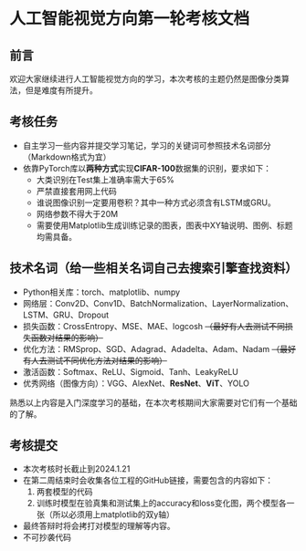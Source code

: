 # 人工智能视觉方向第一轮考核文档
## 前言
欢迎大家继续进行人工智能视觉方向的学习，本次考核的主题仍然是图像分类算法，但是难度有所提升。
## 考核任务
* 自主学习一些内容并提交学习笔记，学习的关键词可参照技术名词部分（Markdown格式为宜）
* 依靠PyTorch库以**两种方式**实现**CIFAR-100**数据集的识别，要求如下：
  * 大类识别在Test集上准确率需大于65%
  * 严禁直接套用网上代码
  * 谁说图像识别一定要用卷积？其中一种方式必须含有LSTM或GRU。
  * 网络参数不得大于20M
  * 需要使用Matplotlib生成训练记录的图表，图表中XY轴说明、图例、标题均需具备。

## 技术名词（给一些相关名词自己去搜索引擎查找资料）
* Python相关库：torch、matplotlib、numpy
* 网络层：Conv2D、Conv1D、BatchNormalization、LayerNormalization、LSTM、GRU、Dropout
* 损失函数：CrossEntropy、MSE、MAE、logcosh ~~（最好有人去测试不同损失函数对结果的影响）~~
* 优化方法：RMSprop、SGD、Adagrad、Adadelta、Adam、Nadam ~~（最好有人去测试不同优化方法对结果的影响）~~
* 激活函数：Softmax、ReLU、Sigmoid、Tanh、LeakyReLU
* 优秀网络（图像方向）：VGG、AlexNet、**ResNet**、**ViT**、YOLO

熟悉以上内容是入门深度学习的基础，在本次考核期间大家需要对它们有一个基础的了解。
## 考核提交
* 本次考核时长截止到2024.1.21
* 在第二周结束时会收集各位工程的GitHub链接，需要包含的内容如下：
  1. 两套模型的代码
  2. 训练时模型在验真集和测试集上的accuracy和loss变化图，两个模型各一张（所以必须用上matplotlib的双y轴）
* 最终答辩时将会拷打对模型的理解等内容。
* 不可抄袭代码
